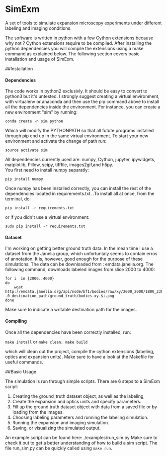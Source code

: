 # SimExm
A set of tools to simulate expansion microscopy experiments under different labeling and imaging conditions. 

The software is written in python with a few Cython extensions because why not ? Cython extensions require to be compiled. After installing the python dependencies you will compile the extensions using a make command as explained below. The following section covers basic installation and usage of SimExm.


##Installation

#### Dependencies

The code works in python2 exclusivly. It should be easy to convert to python3 but it's untested.
I strongly suggest creating a virtual environment, with virtualenv or anaconda and then use the pip command above to install all the dependencies inside the environment. For instance, you can create a new environment "sim" by running:

`conda create -n sim python`

Which will modify the PYTHONPATH so that all futute programs installed through pip end up in the same virtual environment.
To start your new environment and activate the change of path run: 

`source activate sim` 

All dependencies currently used are: numpy, Cython, jupyter, ipywidgets, matplotlib, Pillow, scipy, tifffile, images2gif,and h5py.  
You first need to install numpy separatly:

`pip install numpy`

Once numpy has been installed correctly, you can install the rest of the dependencies located in requirements.txt.
.To install all at once, from the terminal, do:

`pip install -r requirements.txt`  

or if you didn't  use a virtual environment:

`sudo pip install -r requirements.txt`

#### Dataset

I'm working on getting better ground truth data. In the mean time I use a dataset from the Janelia group, which unfortuntaly seems to contain erros of annotation. It is, however, good enough for the purpose of these simulations.
The data can be downloaded from : emdata.janelia.org. The following command, downloads labeled images from slice 2000 to 4000:

```
for i  in {2000..4000}  
do  
    wget http://emdata.janelia.org/api/node/bf1/bodies/raw/xy/2000_2000/1800_2300_$i -0 destination_path/ground_truth/bodies-xy-$i.png  
done
```

Make sure to indicate a writable destination path for the images.

#### Compiling

Once all the dependencies have been correctly installed, run:  

`make install` or `make clean; make build`

which will clean out the project, compile the cython extensions (labeling, optics and expansion units).
Make sure to have a look at the Makefile for useful commands.

##Basic Usage

The simulation is run through simple scripts. There are 6 steps to a SimExm script:  

1. Creating the ground_truth dataset object, as well as the labeling, 
2. Create the expansion and optics units and specify parameters.
3. Fill up the ground truth dataset object with data from a saved file or by loading from the images.
4. Choosing labeling parameters and running the labeling simulation.
5. Running the expansion and imaging simulation.
6. Saving, or visualizing the simulated output.

An example script can be found here: ./examples/run_sim.py
Make sure to check it out to get a better understanding of how to build a sim script.
The file run_sim,py can be quickly called using `make run`.



